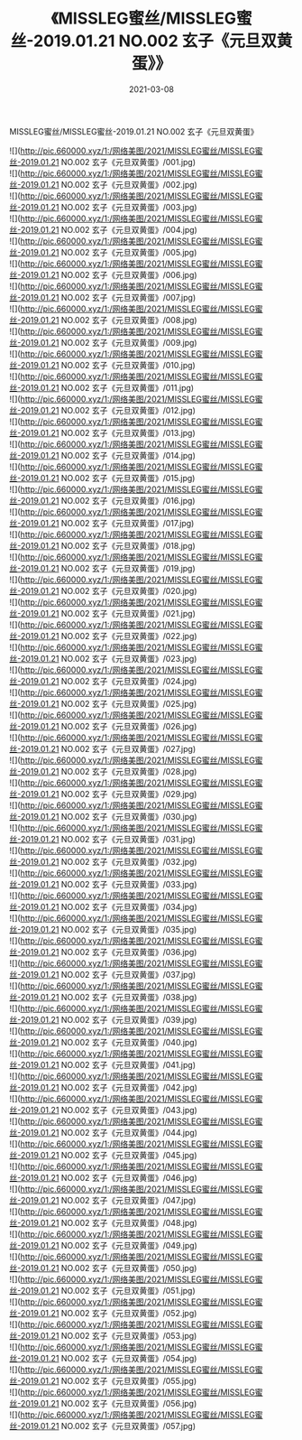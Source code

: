 ﻿---
layout: post
title:  《MISSLEG蜜丝/MISSLEG蜜丝-2019.01.21 NO.002 玄子《元旦双黄蛋》》
date:   2021-03-08
img: http://pic.660000.xyz/1:/网络美图/2021/MISSLEG蜜丝/MISSLEG蜜丝-2019.01.21 NO.002 玄子《元旦双黄蛋》/000.jpg
categories: [美女, 清纯, 唯美]
---

MISSLEG蜜丝/MISSLEG蜜丝-2019.01.21 NO.002 玄子《元旦双黄蛋》

 ![](http://pic.660000.xyz/1:/网络美图/2021/MISSLEG蜜丝/MISSLEG蜜丝-2019.01.21 NO.002 玄子《元旦双黄蛋》/001.jpg) <br>![](http://pic.660000.xyz/1:/网络美图/2021/MISSLEG蜜丝/MISSLEG蜜丝-2019.01.21 NO.002 玄子《元旦双黄蛋》/002.jpg) <br>![](http://pic.660000.xyz/1:/网络美图/2021/MISSLEG蜜丝/MISSLEG蜜丝-2019.01.21 NO.002 玄子《元旦双黄蛋》/003.jpg) <br>![](http://pic.660000.xyz/1:/网络美图/2021/MISSLEG蜜丝/MISSLEG蜜丝-2019.01.21 NO.002 玄子《元旦双黄蛋》/004.jpg) <br>![](http://pic.660000.xyz/1:/网络美图/2021/MISSLEG蜜丝/MISSLEG蜜丝-2019.01.21 NO.002 玄子《元旦双黄蛋》/005.jpg) <br>![](http://pic.660000.xyz/1:/网络美图/2021/MISSLEG蜜丝/MISSLEG蜜丝-2019.01.21 NO.002 玄子《元旦双黄蛋》/006.jpg) <br>![](http://pic.660000.xyz/1:/网络美图/2021/MISSLEG蜜丝/MISSLEG蜜丝-2019.01.21 NO.002 玄子《元旦双黄蛋》/007.jpg) <br>![](http://pic.660000.xyz/1:/网络美图/2021/MISSLEG蜜丝/MISSLEG蜜丝-2019.01.21 NO.002 玄子《元旦双黄蛋》/008.jpg) <br>![](http://pic.660000.xyz/1:/网络美图/2021/MISSLEG蜜丝/MISSLEG蜜丝-2019.01.21 NO.002 玄子《元旦双黄蛋》/009.jpg) <br>![](http://pic.660000.xyz/1:/网络美图/2021/MISSLEG蜜丝/MISSLEG蜜丝-2019.01.21 NO.002 玄子《元旦双黄蛋》/010.jpg) <br>![](http://pic.660000.xyz/1:/网络美图/2021/MISSLEG蜜丝/MISSLEG蜜丝-2019.01.21 NO.002 玄子《元旦双黄蛋》/011.jpg) <br>![](http://pic.660000.xyz/1:/网络美图/2021/MISSLEG蜜丝/MISSLEG蜜丝-2019.01.21 NO.002 玄子《元旦双黄蛋》/012.jpg) <br>![](http://pic.660000.xyz/1:/网络美图/2021/MISSLEG蜜丝/MISSLEG蜜丝-2019.01.21 NO.002 玄子《元旦双黄蛋》/013.jpg) <br>![](http://pic.660000.xyz/1:/网络美图/2021/MISSLEG蜜丝/MISSLEG蜜丝-2019.01.21 NO.002 玄子《元旦双黄蛋》/014.jpg) <br>![](http://pic.660000.xyz/1:/网络美图/2021/MISSLEG蜜丝/MISSLEG蜜丝-2019.01.21 NO.002 玄子《元旦双黄蛋》/015.jpg) <br>![](http://pic.660000.xyz/1:/网络美图/2021/MISSLEG蜜丝/MISSLEG蜜丝-2019.01.21 NO.002 玄子《元旦双黄蛋》/016.jpg) <br>![](http://pic.660000.xyz/1:/网络美图/2021/MISSLEG蜜丝/MISSLEG蜜丝-2019.01.21 NO.002 玄子《元旦双黄蛋》/017.jpg) <br>![](http://pic.660000.xyz/1:/网络美图/2021/MISSLEG蜜丝/MISSLEG蜜丝-2019.01.21 NO.002 玄子《元旦双黄蛋》/018.jpg) <br>![](http://pic.660000.xyz/1:/网络美图/2021/MISSLEG蜜丝/MISSLEG蜜丝-2019.01.21 NO.002 玄子《元旦双黄蛋》/019.jpg) <br>![](http://pic.660000.xyz/1:/网络美图/2021/MISSLEG蜜丝/MISSLEG蜜丝-2019.01.21 NO.002 玄子《元旦双黄蛋》/020.jpg) <br>![](http://pic.660000.xyz/1:/网络美图/2021/MISSLEG蜜丝/MISSLEG蜜丝-2019.01.21 NO.002 玄子《元旦双黄蛋》/021.jpg) <br>![](http://pic.660000.xyz/1:/网络美图/2021/MISSLEG蜜丝/MISSLEG蜜丝-2019.01.21 NO.002 玄子《元旦双黄蛋》/022.jpg) <br>![](http://pic.660000.xyz/1:/网络美图/2021/MISSLEG蜜丝/MISSLEG蜜丝-2019.01.21 NO.002 玄子《元旦双黄蛋》/023.jpg) <br>![](http://pic.660000.xyz/1:/网络美图/2021/MISSLEG蜜丝/MISSLEG蜜丝-2019.01.21 NO.002 玄子《元旦双黄蛋》/024.jpg) <br>![](http://pic.660000.xyz/1:/网络美图/2021/MISSLEG蜜丝/MISSLEG蜜丝-2019.01.21 NO.002 玄子《元旦双黄蛋》/025.jpg) <br>![](http://pic.660000.xyz/1:/网络美图/2021/MISSLEG蜜丝/MISSLEG蜜丝-2019.01.21 NO.002 玄子《元旦双黄蛋》/026.jpg) <br>![](http://pic.660000.xyz/1:/网络美图/2021/MISSLEG蜜丝/MISSLEG蜜丝-2019.01.21 NO.002 玄子《元旦双黄蛋》/027.jpg) <br>![](http://pic.660000.xyz/1:/网络美图/2021/MISSLEG蜜丝/MISSLEG蜜丝-2019.01.21 NO.002 玄子《元旦双黄蛋》/028.jpg) <br>![](http://pic.660000.xyz/1:/网络美图/2021/MISSLEG蜜丝/MISSLEG蜜丝-2019.01.21 NO.002 玄子《元旦双黄蛋》/029.jpg) <br>![](http://pic.660000.xyz/1:/网络美图/2021/MISSLEG蜜丝/MISSLEG蜜丝-2019.01.21 NO.002 玄子《元旦双黄蛋》/030.jpg) <br>![](http://pic.660000.xyz/1:/网络美图/2021/MISSLEG蜜丝/MISSLEG蜜丝-2019.01.21 NO.002 玄子《元旦双黄蛋》/031.jpg) <br>![](http://pic.660000.xyz/1:/网络美图/2021/MISSLEG蜜丝/MISSLEG蜜丝-2019.01.21 NO.002 玄子《元旦双黄蛋》/032.jpg) <br>![](http://pic.660000.xyz/1:/网络美图/2021/MISSLEG蜜丝/MISSLEG蜜丝-2019.01.21 NO.002 玄子《元旦双黄蛋》/033.jpg) <br>![](http://pic.660000.xyz/1:/网络美图/2021/MISSLEG蜜丝/MISSLEG蜜丝-2019.01.21 NO.002 玄子《元旦双黄蛋》/034.jpg) <br>![](http://pic.660000.xyz/1:/网络美图/2021/MISSLEG蜜丝/MISSLEG蜜丝-2019.01.21 NO.002 玄子《元旦双黄蛋》/035.jpg) <br>![](http://pic.660000.xyz/1:/网络美图/2021/MISSLEG蜜丝/MISSLEG蜜丝-2019.01.21 NO.002 玄子《元旦双黄蛋》/036.jpg) <br>![](http://pic.660000.xyz/1:/网络美图/2021/MISSLEG蜜丝/MISSLEG蜜丝-2019.01.21 NO.002 玄子《元旦双黄蛋》/037.jpg) <br>![](http://pic.660000.xyz/1:/网络美图/2021/MISSLEG蜜丝/MISSLEG蜜丝-2019.01.21 NO.002 玄子《元旦双黄蛋》/038.jpg) <br>![](http://pic.660000.xyz/1:/网络美图/2021/MISSLEG蜜丝/MISSLEG蜜丝-2019.01.21 NO.002 玄子《元旦双黄蛋》/039.jpg) <br>![](http://pic.660000.xyz/1:/网络美图/2021/MISSLEG蜜丝/MISSLEG蜜丝-2019.01.21 NO.002 玄子《元旦双黄蛋》/040.jpg) <br>![](http://pic.660000.xyz/1:/网络美图/2021/MISSLEG蜜丝/MISSLEG蜜丝-2019.01.21 NO.002 玄子《元旦双黄蛋》/041.jpg) <br>![](http://pic.660000.xyz/1:/网络美图/2021/MISSLEG蜜丝/MISSLEG蜜丝-2019.01.21 NO.002 玄子《元旦双黄蛋》/042.jpg) <br>![](http://pic.660000.xyz/1:/网络美图/2021/MISSLEG蜜丝/MISSLEG蜜丝-2019.01.21 NO.002 玄子《元旦双黄蛋》/043.jpg) <br>![](http://pic.660000.xyz/1:/网络美图/2021/MISSLEG蜜丝/MISSLEG蜜丝-2019.01.21 NO.002 玄子《元旦双黄蛋》/044.jpg) <br>![](http://pic.660000.xyz/1:/网络美图/2021/MISSLEG蜜丝/MISSLEG蜜丝-2019.01.21 NO.002 玄子《元旦双黄蛋》/045.jpg) <br>![](http://pic.660000.xyz/1:/网络美图/2021/MISSLEG蜜丝/MISSLEG蜜丝-2019.01.21 NO.002 玄子《元旦双黄蛋》/046.jpg) <br>![](http://pic.660000.xyz/1:/网络美图/2021/MISSLEG蜜丝/MISSLEG蜜丝-2019.01.21 NO.002 玄子《元旦双黄蛋》/047.jpg) <br>![](http://pic.660000.xyz/1:/网络美图/2021/MISSLEG蜜丝/MISSLEG蜜丝-2019.01.21 NO.002 玄子《元旦双黄蛋》/048.jpg) <br>![](http://pic.660000.xyz/1:/网络美图/2021/MISSLEG蜜丝/MISSLEG蜜丝-2019.01.21 NO.002 玄子《元旦双黄蛋》/049.jpg) <br>![](http://pic.660000.xyz/1:/网络美图/2021/MISSLEG蜜丝/MISSLEG蜜丝-2019.01.21 NO.002 玄子《元旦双黄蛋》/050.jpg) <br>![](http://pic.660000.xyz/1:/网络美图/2021/MISSLEG蜜丝/MISSLEG蜜丝-2019.01.21 NO.002 玄子《元旦双黄蛋》/051.jpg) <br>![](http://pic.660000.xyz/1:/网络美图/2021/MISSLEG蜜丝/MISSLEG蜜丝-2019.01.21 NO.002 玄子《元旦双黄蛋》/052.jpg) <br>![](http://pic.660000.xyz/1:/网络美图/2021/MISSLEG蜜丝/MISSLEG蜜丝-2019.01.21 NO.002 玄子《元旦双黄蛋》/053.jpg) <br>![](http://pic.660000.xyz/1:/网络美图/2021/MISSLEG蜜丝/MISSLEG蜜丝-2019.01.21 NO.002 玄子《元旦双黄蛋》/054.jpg) <br>![](http://pic.660000.xyz/1:/网络美图/2021/MISSLEG蜜丝/MISSLEG蜜丝-2019.01.21 NO.002 玄子《元旦双黄蛋》/055.jpg) <br>![](http://pic.660000.xyz/1:/网络美图/2021/MISSLEG蜜丝/MISSLEG蜜丝-2019.01.21 NO.002 玄子《元旦双黄蛋》/056.jpg) <br>![](http://pic.660000.xyz/1:/网络美图/2021/MISSLEG蜜丝/MISSLEG蜜丝-2019.01.21 NO.002 玄子《元旦双黄蛋》/057.jpg) <br>